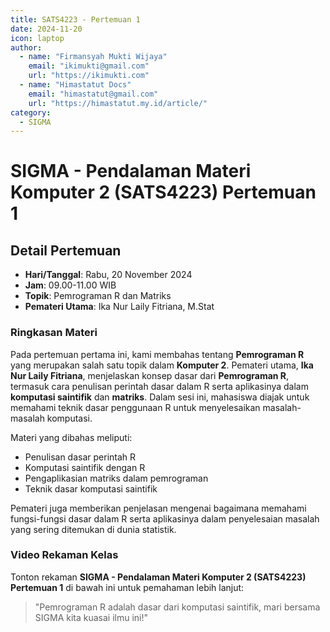 ```yaml
--- 
title: SATS4223 - Pertemuan 1
date: 2024-11-20
icon: laptop
author:
  - name: "Firmansyah Mukti Wijaya"
    email: "ikimukti@gmail.com"
    url: "https://ikimukti.com"
  - name: "Himastatut Docs"
    email: "himastatut@gmail.com"
    url: "https://himastatut.my.id/article/"
category:
  - SIGMA
--- 
```


# SIGMA - Pendalaman Materi Komputer 2 (SATS4223) Pertemuan 1

## Detail Pertemuan

- **Hari/Tanggal**: Rabu, 20 November 2024
- **Jam**: 09.00-11.00 WIB
- **Topik**: Pemrograman R dan Matriks
- **Pemateri Utama**: Ika Nur Laily Fitriana, M.Stat

### Ringkasan Materi
Pada pertemuan pertama ini, kami membahas tentang **Pemrograman R** yang merupakan salah satu topik dalam **Komputer 2**. Pemateri utama, **Ika Nur Laily Fitriana**, menjelaskan konsep dasar dari **Pemrograman R**, termasuk cara penulisan perintah dasar dalam R serta aplikasinya dalam **komputasi saintifik** dan **matriks**. Dalam sesi ini, mahasiswa diajak untuk memahami teknik dasar penggunaan R untuk menyelesaikan masalah-masalah komputasi.

Materi yang dibahas meliputi:
- Penulisan dasar perintah R
- Komputasi saintifik dengan R
- Pengaplikasian matriks dalam pemrograman
- Teknik dasar komputasi saintifik

Pemateri juga memberikan penjelasan mengenai bagaimana memahami fungsi-fungsi dasar dalam R serta aplikasinya dalam penyelesaian masalah yang sering ditemukan di dunia statistik.

### Video Rekaman Kelas
Tonton rekaman **SIGMA - Pendalaman Materi Komputer 2 (SATS4223) Pertemuan 1** di bawah ini untuk pemahaman lebih lanjut:

<VidStack
  src="https://www.youtube.com/watch?v=Y3XPTdxNpig"
  title="SIGMA - Pendalaman Materi Komputer 2 (SATS4223) Pertemuan 1"
/>

> "Pemrograman R adalah dasar dari komputasi saintifik, mari bersama SIGMA kita kuasai ilmu ini!"
